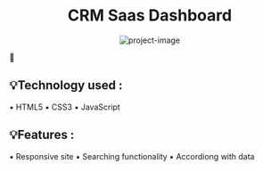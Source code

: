 <h1 align="center" id="title">CRM Saas Dashboard</h1>

<p align="center"><img src="https://cdn.dribbble.com/userupload/12540721/file/original-74fa9f48e033918b687bff18f2a8e98e.png?resize=1905x1429" alt="project-image"></p>

🔗

<h2>💡Technology used :</h2>
▪️ HTML5
▪️ CSS3
▪️ JavaScript

<h2>💡Features :</h2>
▪️ Responsive site
▪️ Searching functionality
▪️ Accordiong with data
